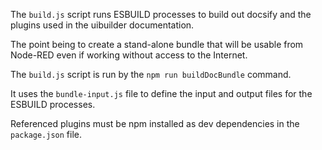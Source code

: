 The `build.js` script runs ESBUILD processes to build out docsify and the plugins used in the uibuilder documentation.

The point being to create a stand-alone bundle that will be usable from Node-RED even if working without access to the Internet.

The `build.js` script is run by the `npm run buildDocBundle` command.

It uses the `bundle-input.js` file to define the input and output files for the ESBUILD processes.

Referenced plugins must be npm installed as dev dependencies in the `package.json` file.
